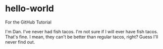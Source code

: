 # hello-world
For the GitHub Tutorial

I'm Dan. 
I've never had fish tacos. 
I'm not sure if I will ever have fish tacos. 
That's fine. 
I mean, they can't be better than regular tacos, right? 
Guess I'll never find out.
